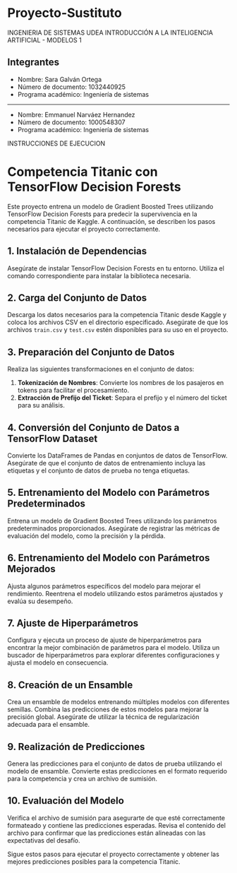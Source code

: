 # Proyecto-Sustituto
INGENIERIA DE SISTEMAS UDEA
INTRODUCCIÓN A LA INTELIGENCIA ARTIFICIAL - MODELOS 1

## Integrantes
- Nombre: Sara Galván Ortega 
- Número de documento: 1032440925
- Programa académico: Ingeniería de sistemas
---
- Nombre: Emmanuel Narváez Hernandez 
- Número de documento: 1000548307
- Programa académico: Ingeniería de sistemas


INSTRUCCIONES DE EJECUCION
# Competencia Titanic con TensorFlow Decision Forests

Este proyecto entrena un modelo de Gradient Boosted Trees utilizando TensorFlow Decision Forests para predecir la supervivencia en la competencia Titanic de Kaggle. A continuación, se describen los pasos necesarios para ejecutar el proyecto correctamente.

## 1. Instalación de Dependencias

Asegúrate de instalar TensorFlow Decision Forests en tu entorno. Utiliza el comando correspondiente para instalar la biblioteca necesaria.

## 2. Carga del Conjunto de Datos

Descarga los datos necesarios para la competencia Titanic desde Kaggle y coloca los archivos CSV en el directorio especificado. Asegúrate de que los archivos `train.csv` y `test.csv` estén disponibles para su uso en el proyecto.

## 3. Preparación del Conjunto de Datos

Realiza las siguientes transformaciones en el conjunto de datos:
1. **Tokenización de Nombres**: Convierte los nombres de los pasajeros en tokens para facilitar el procesamiento.
2. **Extracción de Prefijo del Ticket**: Separa el prefijo y el número del ticket para su análisis.

## 4. Conversión del Conjunto de Datos a TensorFlow Dataset

Convierte los DataFrames de Pandas en conjuntos de datos de TensorFlow. Asegúrate de que el conjunto de datos de entrenamiento incluya las etiquetas y el conjunto de datos de prueba no tenga etiquetas.

## 5. Entrenamiento del Modelo con Parámetros Predeterminados

Entrena un modelo de Gradient Boosted Trees utilizando los parámetros predeterminados proporcionados. Asegúrate de registrar las métricas de evaluación del modelo, como la precisión y la pérdida.

## 6. Entrenamiento del Modelo con Parámetros Mejorados

Ajusta algunos parámetros específicos del modelo para mejorar el rendimiento. Reentrena el modelo utilizando estos parámetros ajustados y evalúa su desempeño.

## 7. Ajuste de Hiperparámetros

Configura y ejecuta un proceso de ajuste de hiperparámetros para encontrar la mejor combinación de parámetros para el modelo. Utiliza un buscador de hiperparámetros para explorar diferentes configuraciones y ajusta el modelo en consecuencia.

## 8. Creación de un Ensamble

Crea un ensamble de modelos entrenando múltiples modelos con diferentes semillas. Combina las predicciones de estos modelos para mejorar la precisión global. Asegúrate de utilizar la técnica de regularización adecuada para el ensamble.

## 9. Realización de Predicciones

Genera las predicciones para el conjunto de datos de prueba utilizando el modelo de ensamble. Convierte estas predicciones en el formato requerido para la competencia y crea un archivo de sumisión.

## 10. Evaluación del Modelo

Verifica el archivo de sumisión para asegurarte de que esté correctamente formateado y contiene las predicciones esperadas. Revisa el contenido del archivo para confirmar que las predicciones están alineadas con las expectativas del desafío.

Sigue estos pasos para ejecutar el proyecto correctamente y obtener las mejores predicciones posibles para la competencia Titanic.
